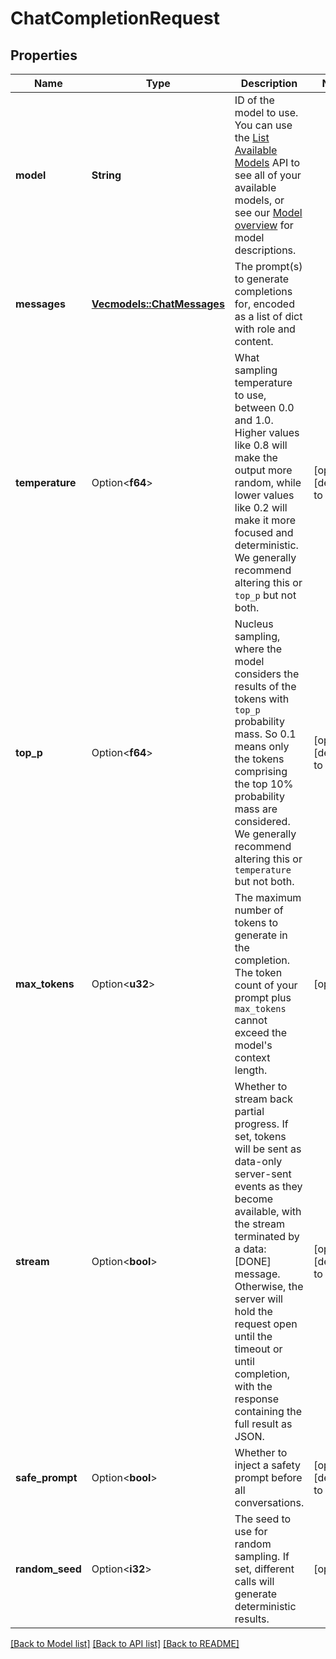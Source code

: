 # ChatCompletionRequest

## Properties

Name | Type | Description | Notes
------------ | ------------- | ------------- | -------------
**model** | **String** | ID of the model to use. You can use the [List Available Models](/api#operation/listModels) API to see all of your available models, or see our [Model overview](/models) for model descriptions.  | 
**messages** | [**Vec<models::ChatMessages>**](ChatMessages.md) | The prompt(s) to generate completions for, encoded as a list of dict with role and content.  | 
**temperature** | Option<**f64**> | What sampling temperature to use, between 0.0 and 1.0. Higher values like 0.8 will make the output more random, while lower values like 0.2 will make it more focused and deterministic.  We generally recommend altering this or `top_p` but not both.  | [optional][default to 0.7]
**top_p** | Option<**f64**> | Nucleus sampling, where the model considers the results of the tokens with `top_p` probability mass. So 0.1 means only the tokens comprising the top 10% probability mass are considered.  We generally recommend altering this or `temperature` but not both.  | [optional][default to 1]
**max_tokens** | Option<**u32**> | The maximum number of tokens to generate in the completion.  The token count of your prompt plus `max_tokens` cannot exceed the model's context length.   | [optional]
**stream** | Option<**bool**> | Whether to stream back partial progress. If set, tokens will be sent as data-only server-sent events as they become available, with the stream terminated by a data: [DONE] message. Otherwise, the server will hold the request open until the timeout or until completion, with the response containing the full result as JSON.  | [optional][default to false]
**safe_prompt** | Option<**bool**> | Whether to inject a safety prompt before all conversations.  | [optional][default to false]
**random_seed** | Option<**i32**> | The seed to use for random sampling. If set, different calls will generate deterministic results.  | [optional]

[[Back to Model list]](../README.md#documentation-for-models) [[Back to API list]](../README.md#documentation-for-api-endpoints) [[Back to README]](../README.md)


